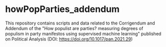 # howPopParties_addendum
This repository contains scripts and data related to the Corrigendum and Addendum of the "How populist are parties? measuring degrees of populism in party manifestos using supervised machine learning" published on Political Analysis (DOI: https://doi.org/10.1017/pan.2021.29)
